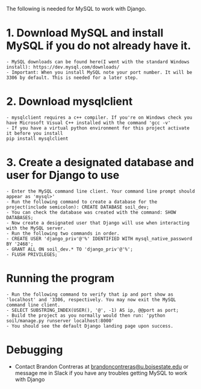 The following is needed for MySQL to work with Django.

# 1. Download MySQL and install MySQL if you do not already have it.
    - MySQL downloads can be found here(I went with the standard Windows install): https://dev.mysql.com/downloads/
    - Important: When you install MySQL note your port number. It will be 3306 by default. This is needed for a later step.

# 2. Download mysqlclient
    - mysqlclient requires a c++ compiler. If you're on Windows check you have Microsoft Visual C++ installed with the command 'gcc -v'
    - If you have a virtual python environment for this project activate it before you install
    pip install mysqlclient

# 3. Create a designated database and user for Django to use
    - Enter the MySQL command line client. Your command line prompt should appear as 'mysql>'
    - Run the following command to create a database for the project(include semicolon): CREATE DATABASE soil_dev;
    - You can check the database was created with the command: SHOW DATABASES;
    - Now create a designated user that Django will use when interacting with the MySQL server. 
    - Run the following two commands in order.
    - CREATE USER 'django_priv'@'%' IDENTIFIED WITH mysql_native_password BY '2468';
    - GRANT ALL ON soil_dev.* TO 'django_priv'@'%';
    - FLUSH PRIVILEGES;

# Running the program
    - Run the following command to verify that ip and port show as 'localhost' and '3306, respectively. You may now exit the MySQL command line client.
    - SELECT SUBSTRING_INDEX(USER(), '@', -1) AS ip, @@port as port;
    - Build the project as you normally would then run: 'python soil/manage.py runserver localhost:8000'
    - You should see the default Django landing page upon success.

# Debugging
- Contact Brandon Contreras at brandoncontreras@u.boisestate.edu or message me in Slack if you have any troubles getting MySQL to work with Django
